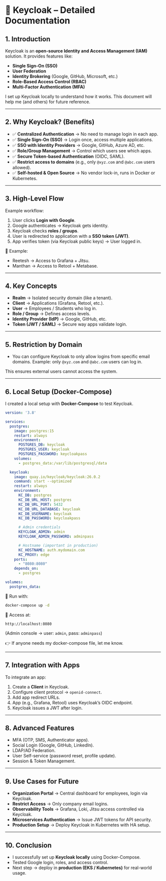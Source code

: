 # 📘 Keycloak – Detailed Documentation

## 1. Introduction

Keycloak is an **open-source Identity and Access Management (IAM)** solution. It provides features like:

* **Single Sign-On (SSO)**
* **User Federation**
* **Identity Brokering** (Google, GitHub, Microsoft, etc.)
* **Role-Based Access Control (RBAC)**
* **Multi-Factor Authentication (MFA)**

I set up Keycloak locally to understand how it works. This document will help me (and others) for future reference.

---

## 2. Why Keycloak? (Benefits)

* ✅ **Centralized Authentication** → No need to manage login in each app.
* ✅ **Single Sign-On (SSO)** → Login once, access multiple applications.
* ✅ **SSO with Identity Providers** → Google, GitHub, Azure AD, etc.
* ✅ **Role/Group Management** → Control which users see which apps.
* ✅ **Secure Token-based Authentication** (OIDC, SAML).
* ✅ **Restrict access to domains** (e.g., only `@xyz.com` and `@abc.com` users allowed).
* ✅ **Self-hosted & Open Source** → No vendor lock-in, runs in Docker or Kubernetes.

---

## 3. High-Level Flow

Example workflow:

1. User clicks **Login with Google**.
2. Google authenticates → Keycloak gets identity.
3. Keycloak checks **roles / groups**.
4. User is redirected to application with a **SSO token (JWT)**.
5. App verifies token (via Keycloak public keys) → User logged in.

🔑 Example:

* Reetesh → Access to Grafana + Jitsu.
* Manthan → Access to Retool + Metabase.

---

## 4. Key Concepts

* **Realm** → Isolated security domain (like a tenant).
* **Client** → Applications (Grafana, Retool, etc.).
* **User** → Employees / Students who log in.
* **Role / Group** → Defines access levels.
* **Identity Provider (IdP)** → Google, GitHub, etc.
* **Token (JWT / SAML)** → Secure way apps validate login.

---

## 5. Restriction by Domain

* You can configure Keycloak to only allow logins from specific email domains.
  Example: only `@xyz.com` and `@abc.com` users can log in.

This ensures external users cannot access the system.

---

## 6. Local Setup (Docker-Compose)

I created a local setup with **Docker-Compose** to test Keycloak.

```yaml
version: '3.8'

services:
  postgres:
    image: postgres:15
    restart: always
    environment:
      POSTGRES_DB: keycloak
      POSTGRES_USER: keycloak
      POSTGRES_PASSWORD: keycloakpass
    volumes:
      - postgres_data:/var/lib/postgresql/data

  keycloak:
    image: quay.io/keycloak/keycloak:26.0.2
    command: start --optimized
    restart: always
    environment:
      KC_DB: postgres
      KC_DB_URL_HOST: postgres
      KC_DB_URL_PORT: 5432
      KC_DB_URL_DATABASE: keycloak
      KC_DB_USERNAME: keycloak
      KC_DB_PASSWORD: keycloakpass

      # Admin credentials
      KEYCLOAK_ADMIN: admin
      KEYCLOAK_ADMIN_PASSWORD: adminpass

      # Hostname (important in production)
      KC_HOSTNAME: auth.mydomain.com
      KC_PROXY: edge
    ports:
      - "8080:8080"
    depends_on:
      - postgres

volumes:
  postgres_data:

```

🔹 Run with:

```bash
docker-compose up -d
```

🔹 Access at:

```
http://localhost:8080
```

(Admin console → user: `admin`, pass: `adminpass`)

👉 If anyone needs my docker-compose file, let me know.

---

## 7. Integration with Apps

To integrate an app:

1. Create a **Client** in Keycloak.
2. Configure client protocol → `openid-connect`.
3. Add app redirect URLs.
4. App (e.g., Grafana, Retool) uses Keycloak’s OIDC endpoint.
5. Keycloak issues a JWT after login.

---

## 8. Advanced Features

* MFA (OTP, SMS, Authenticator apps).
* Social Login (Google, GitHub, LinkedIn).
* LDAP/AD Federation.
* User Self-service (password reset, profile update).
* Session & Token Management.

---

## 9. Use Cases for Future

* **Organization Portal** → Central dashboard for employees, login via Keycloak.
* **Restrict Access** → Only company email logins.
* **Observability Tools** → Grafana, Loki, Jitsu access controlled via Keycloak.
* **Microservices Authentication** → Issue JWT tokens for API security.
* **Production Setup** → Deploy Keycloak in Kubernetes with HA setup.

---

## 10. Conclusion

* I successfully set up **Keycloak locally** using Docker-Compose.
* Tested Google login, roles, and access control.
* Next step → deploy in **production (EKS / Kubernetes)** for real-world usage.
